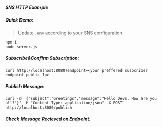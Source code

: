 
##### SNS HTTP Example

##### Quick Demo:
>Update ```.env``` according to your SNS configuration

```
npm i
node server.js
```

##### Subscribe&Confirm Subscription:
```
curl http://localhost:8080?endpoint=<your preffered susbcriber endpoint public Ip>
``` 
##### Publish Message:
```
curl -d '{"subject":"Greetings","message":"Hello Devs, How are you all?"}' -H "Content-Type: application/json" -X POST http://localhost:8080/publish
```
##### Check Message Recieved on Endpoint:

<yet to be implmented>
  
